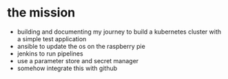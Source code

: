 # the mission
- building and documenting my journey to build a kubernetes cluster with a simple test application
- ansible to update the os on the raspberry pie
- jenkins to run pipelines
- use a parameter store and secret manager
- somehow integrate this with github
